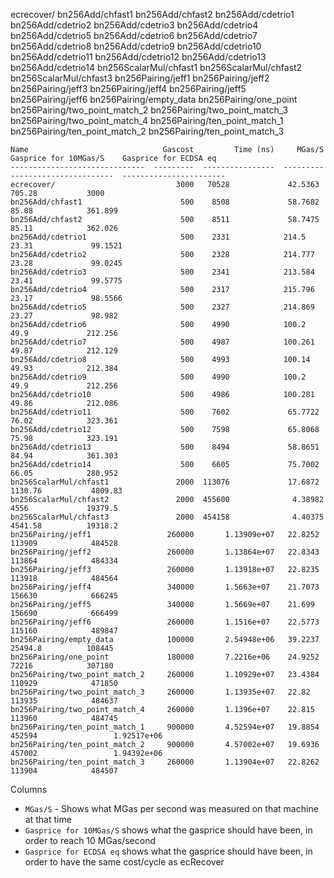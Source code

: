 ecrecover/
bn256Add/chfast1
bn256Add/chfast2
bn256Add/cdetrio1
bn256Add/cdetrio2
bn256Add/cdetrio3
bn256Add/cdetrio4
bn256Add/cdetrio5
bn256Add/cdetrio6
bn256Add/cdetrio7
bn256Add/cdetrio8
bn256Add/cdetrio9
bn256Add/cdetrio10
bn256Add/cdetrio11
bn256Add/cdetrio12
bn256Add/cdetrio13
bn256Add/cdetrio14
bn256ScalarMul/chfast1
bn256ScalarMul/chfast2
bn256ScalarMul/chfast3
bn256Pairing/jeff1
bn256Pairing/jeff2
bn256Pairing/jeff3
bn256Pairing/jeff4
bn256Pairing/jeff5
bn256Pairing/jeff6
bn256Pairing/empty_data
bn256Pairing/one_point
bn256Pairing/two_point_match_2
bn256Pairing/two_point_match_3
bn256Pairing/two_point_match_4
bn256Pairing/ten_point_match_1
bn256Pairing/ten_point_match_2
bn256Pairing/ten_point_match_3
```
Name                              Gascost         Time (ns)     MGas/S    Gasprice for 10MGas/S    Gasprice for ECDSA eq
------------------------------  ---------  ----------------  ---------  -----------------------  -----------------------
ecrecover/                           3000   70528             42.5363                    705.28           3000
bn256Add/chfast1                      500    8508             58.7682                     85.08            361.899
bn256Add/chfast2                      500    8511             58.7475                     85.11            362.026
bn256Add/cdetrio1                     500    2331            214.5                        23.31             99.1521
bn256Add/cdetrio2                     500    2328            214.777                      23.28             99.0245
bn256Add/cdetrio3                     500    2341            213.584                      23.41             99.5775
bn256Add/cdetrio4                     500    2317            215.796                      23.17             98.5566
bn256Add/cdetrio5                     500    2327            214.869                      23.27             98.982
bn256Add/cdetrio6                     500    4990            100.2                        49.9             212.256
bn256Add/cdetrio7                     500    4987            100.261                      49.87            212.129
bn256Add/cdetrio8                     500    4993            100.14                       49.93            212.384
bn256Add/cdetrio9                     500    4990            100.2                        49.9             212.256
bn256Add/cdetrio10                    500    4986            100.281                      49.86            212.086
bn256Add/cdetrio11                    500    7602             65.7722                     76.02            323.361
bn256Add/cdetrio12                    500    7598             65.8068                     75.98            323.191
bn256Add/cdetrio13                    500    8494             58.8651                     84.94            361.303
bn256Add/cdetrio14                    500    6605             75.7002                     66.05            280.952
bn256ScalarMul/chfast1               2000  113076             17.6872                   1130.76           4809.83
bn256ScalarMul/chfast2               2000  455600              4.38982                  4556             19379.5
bn256ScalarMul/chfast3               2000  454158              4.40375                  4541.58          19318.2
bn256Pairing/jeff1                 260000       1.13909e+07   22.8252                 113909            484528
bn256Pairing/jeff2                 260000       1.13864e+07   22.8343                 113864            484334
bn256Pairing/jeff3                 260000       1.13918e+07   22.8235                 113918            484564
bn256Pairing/jeff4                 340000       1.5663e+07    21.7073                 156630            666245
bn256Pairing/jeff5                 340000       1.5669e+07    21.699                  156690            666499
bn256Pairing/jeff6                 260000       1.1516e+07    22.5773                 115160            489847
bn256Pairing/empty_data            100000       2.54948e+06   39.2237                  25494.8          108445
bn256Pairing/one_point             180000       7.2216e+06    24.9252                  72216            307180
bn256Pairing/two_point_match_2     260000       1.10929e+07   23.4384                 110929            471850
bn256Pairing/two_point_match_3     260000       1.13935e+07   22.82                   113935            484637
bn256Pairing/two_point_match_4     260000       1.1396e+07    22.815                  113960            484745
bn256Pairing/ten_point_match_1     900000       4.52594e+07   19.8854                 452594                 1.92517e+06
bn256Pairing/ten_point_match_2     900000       4.57002e+07   19.6936                 457002                 1.94392e+06
bn256Pairing/ten_point_match_3     260000       1.13904e+07   22.8262                 113904            484507
```

Columns

* `MGas/S` - Shows what MGas per second was measured on that machine at that time
* `Gasprice for 10MGas/S` shows what the gasprice should have been, in order to reach 10 MGas/second
* `Gasprice for ECDSA eq` shows what the gasprice should have been, in order to have the same cost/cycle as ecRecover
    
